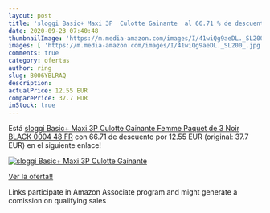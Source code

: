 ```yaml
---
layout: post
title: 'sloggi Basic+ Maxi 3P  Culotte Gainante  al 66.71 % de descuento'
date: 2020-09-23 07:40:48
thumbnailImage: 'https://m.media-amazon.com/images/I/41wiQg9aeDL._SL200_.jpg'
images: [ 'https://m.media-amazon.com/images/I/41wiQg9aeDL._SL200_.jpg' ]
comments: true
category: ofertas
author: ring
slug: B006YBLRAQ
description:
actualPrice: 12.55 EUR
comparePrice: 37.7 EUR
inStock: true
---
```


Está [sloggi Basic+ Maxi 3P  Culotte Gainante Femme  Paquet de 3  Noir  BLACK 0004   48 FR](https://www.amazon.fr/dp/B006YBLRAQ/?tag=tolees0d-21) con 66.71 de descuento por 12.55 EUR (original: 37.7 EUR) en el siguiente enlace!

[![sloggi Basic+ Maxi 3P  Culotte Gainante ](https://m.media-amazon.com/images/I/41wiQg9aeDL._SL200_.jpg)](https://www.amazon.fr/dp/B006YBLRAQ/?tag=tolees0d-21)

[Ver la oferta!!](https://www.amazon.fr/dp/B006YBLRAQ/?tag=tolees0d-21)

Links participate in Amazon Associate program and might generate a comission on qualifying sales


